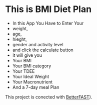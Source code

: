 # This is BMI Diet Plan
- In this App You Have to Enter Your
- weight,
- age,
- hieght,
- gender and activity level
- and click the calculate button
- it will give you
- Your BMI
- Your BMI category
- Your TDEE
- Your Ideal Weight
- Your Macronutrient
- And a 7-day meal Plan

This project is conected with [BetterFAST](https://betterfast.in/)).


